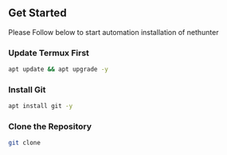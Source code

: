 ## Get Started

Please Follow below to start automation installation of nethunter

### Update Termux First
```sh
apt update && apt upgrade -y

```
### Install Git
```sh
apt install git -y

```
### Clone the Repository 
```sh
git clone 

```

